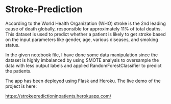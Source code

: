 # Stroke-Prediction

According to the World Health Organization (WHO) stroke is the 2nd leading cause of death globally, responsible for approximately 11% of total deaths.
This dataset is used to predict whether a patient is likely to get stroke based on the input parameters like gender, age, various diseases, and smoking status.


In the given notebook file, I have done some data manipulation since the dataset is highly imbalanced by using SMOTE analysis to oversample the data with less output labels and applied RandomForestClassifier to predict the patients.

The app has been deployed using Flask and Heroku.
The live demo of the project is here: 


https://strokepredictioninpatients.herokuapp.com/
